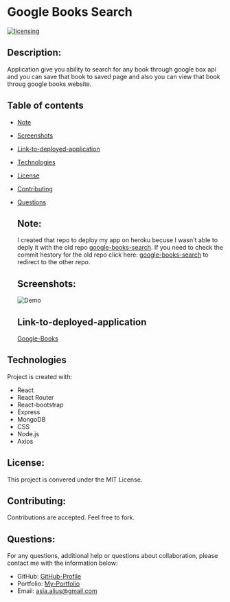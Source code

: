 # Google Books Search
[![licensing](https://img.shields.io/badge/license-MIT-brightgreen)](https://docs.github.com/en/github/creating-cloning-and-archiving-repositories/licensing-a-repository#searching-github-by-license-type)

## Description:
Application give you ability to search for any book through google box api and you can save that book to saved page and also you can view that book throug google books website. 

  ## Table of contents
* [Note](#Note)
* [Screenshots](#screenshots)
* [Link-to-deployed-application](#link-to-deployed-application)
* [Technologies](#technologies)
* [License](#license)
* [Contributing](#contributing)
* [Questions](#questions)

  ## Note:
  I created that repo to deploy my app on heroku becuse I wasn't able to deply it with the old repo [google-books-search](https://github.com/asia-codeing/google-books-search.git). If you need to check the commit hestory for the old repo click here: [google-books-search](https://github.com/asia-codeing/google-books-search.git) to redirect to the other repo.

  ## Screenshots:
  ![Demo](./assets/demo.gif)

  ## Link-to-deployed-application 
  [Google-Books](https://google--search--books.herokuapp.com/)

## Technologies
  Project is created with:
  * React
  * React Router
  * React-bootstrap
  * Express
  * MongoDB
  * CSS 
  * Node.js
  * Axios
  
  ## License:
  This project is convered under the MIT License.

  ## Contributing:
  Contributions are accepted. Feel free to fork.
 

  ## Questions:
  For any questions, additional help or questions about collaboration, please contact me with the information below:
 
  * GitHub: [GitHub-Profile](https://github.com/asia-codeing)
  * Portfolio: [My-Portfolio](https://asia-codeing.github.io/my-react-portfolio/)
  * Email: asia.alius@gmail.com